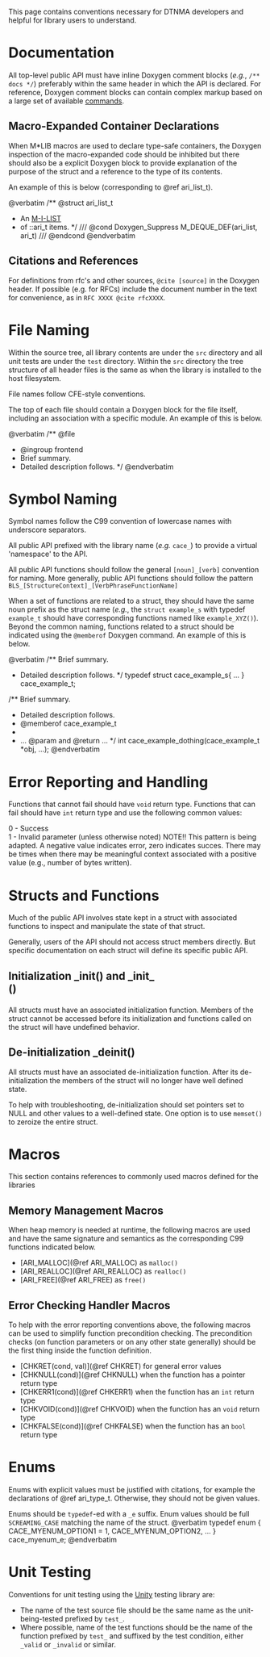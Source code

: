 <!--
Copyright (c) 2011-2024 The Johns Hopkins University Applied Physics
Laboratory LLC.

This file is part of the Delay-Tolerant Networking Management
Architecture (DTNMA) Tools package.

Licensed under the Apache License, Version 2.0 (the "License");
you may not use this file except in compliance with the License.
You may obtain a copy of the License at
    http://www.apache.org/licenses/LICENSE-2.0
Unless required by applicable law or agreed to in writing, software
distributed under the License is distributed on an "AS IS" BASIS,
WITHOUT WARRANTIES OR CONDITIONS OF ANY KIND, either express or implied.
See the License for the specific language governing permissions and
limitations under the License.
-->

This page contains conventions necessary for DTNMA developers and helpful for library users to understand.

# Documentation

All top-level public API must have inline Doxygen comment blocks (_e.g._, `/** docs */`) preferably within the same header in which the API is declared.
For reference, Doxygen comment blocks can contain complex markup based on a large set of available [commands](https://www.doxygen.nl/manual/commands.html).

## Macro-Expanded Container Declarations

When M*LIB macros are used to declare type-safe containers, the Doxygen inspection of the macro-expanded code should be inhibited but there should also be a explicit Doxygen block to provide explanation of the purpose of the struct and a reference to the type of its contents.

An example of this is below (corresponding to @ref ari_list_t).

@verbatim
/** @struct ari_list_t
 * An [M-I-LIST](https://github.com/P-p-H-d/mlib/blob/master/README.md#m-i-list)
 * of ::ari_t items.
 */
/// @cond Doxygen_Suppress
M_DEQUE_DEF(ari_list, ari_t)
/// @endcond
@endverbatim

## Citations and References

For definitions from rfc's and other sources, `@cite [source]` in the Doxygen header.
If possible (e.g. for RFCs) include the document number in the text for convenience, as in ```RFC XXXX @cite rfcXXXX```.

# File Naming

Within the source tree, all library contents are under the `src` directory and all unit tests are under the `test` directory.
Within the `src` directory the tree structure of all header files is the same as when the library is installed to the host filesystem.

File names follow CFE-style conventions.

The top of each file should contain a Doxygen block for the file itself, including an association with a specific module. An example of this is below.

@verbatim
/** @file
 * @ingroup frontend
 * Brief summary.
 * Detailed description follows.
 */
@endverbatim

# Symbol Naming

Symbol names follow the C99 convention of lowercase names with underscore separators.

All public API prefixed with the library name (_e.g._ `cace_`) to provide a virtual 'namespace' to the API.

All public API functions should follow the general `[noun]_[verb]` convention for naming.
More generally, public API functions should follow the pattern `BLS_[StructureContext]_[VerbPhraseFunctionName]`

When a set of functions are related to a struct, they should have the same noun prefix as the struct name (_e.g._, the `struct example_s` with typedef `example_t` should have corresponding functions named like `example_XYZ()`).
Beyond the common naming, functions related to a struct should be indicated using the `@memberof` Doxygen command.
An example of this is below.

@verbatim
/** Brief summary.
 * Detailed description follows.
 */
typedef struct cace_example_s{
  ...
} cace_example_t;

/** Brief summary.
 * Detailed description follows.
 * @memberof cace_example_t
 *
 * ... @param and @return ...
 */
int cace_example_dothing(cace_example_t *obj, ...);
@endverbatim

# Error Reporting and Handling

Functions that cannot fail should have `void` return type.
Functions that can fail should have `int` return type and use the following common values:

0 - Success   
1 - Invalid parameter (unless otherwise noted)
NOTE!! This pattern is being adapted. A negative value indicates error, zero indicates succes.
There may be times when there may be meaningful context associated with a positive value (e.g., number of bytes written).

# Structs and Functions

Much of the public API involves state kept in a struct with associated functions to inspect and manipulate the state of that struct.

Generally, users of the API should not access struct members directly.
But specific documentation on each struct will define its specific public API.

## Initialization <name>\_init() and <name>\_init\_<form>()

All structs must have an associated initialization function.
Members of the struct cannot be accessed before its initialization and functions called on the struct will have undefined behavior.

## De-initialization <name>\_deinit()

All structs must have an associated de-initialization function.
After its de-initialization the members of the struct will no longer have well defined state.

To help with troubleshooting, de-initialization should set pointers set to NULL and other values to a well-defined state. One option is to use `memset()` to zeroize the entire struct.

# Macros

This section contains references to commonly used macros defined for the libraries

## Memory Management Macros

When heap memory is needed at runtime, the following macros are used and have the same signature and semantics as the corresponding C99 functions indicated below.

- [ARI_MALLOC](@ref ARI_MALLOC) as `malloc()`
- [ARI_REALLOC](@ref ARI_REALLOC) as `realloc()`
- [ARI_FREE](@ref ARI_FREE) as `free()`

## Error Checking Handler Macros

To help with the error reporting conventions above, the following macros can be used to simplify function precondition checking.
The precondition checks (on function parameters or on any other state generally) should be the first thing inside the function definition.

- [CHKRET(cond, val)](@ref CHKRET) for general error values
- [CHKNULL(cond)](@ref CHKNULL) when the function has a pointer return type
- [CHKERR1(cond)](@ref CHKERR1) when the function has an `int` return type
- [CHKVOID(cond)](@ref CHKVOID) when the function has an `void` return type
- [CHKFALSE(cond)](@ref CHKFALSE) when the function has an `bool` return type

# Enums

Enums with explicit values must be justified with citations, for example the declarations of @ref ari_type_t.
Otherwise, they should not be given values.

Enums should be `typedef`-ed with a `_e` suffix.
Enum values should be full `SCREAMING_CASE` matching the name of the struct.
@verbatim
typedef enum {
  CACE_MYENUM_OPTION1 = 1,
  CACE_MYENUM_OPTION2,
  ...
} cace_myenum_e;
@endverbatim

# Unit Testing

Conventions for unit testing using the [Unity](https://github.com/ThrowTheSwitch/Unity) testing library are:

- The name of the test source file should be the same name as the unit-being-tested prefixed by `test_`.
- Where possible, name of the test functions should be the name of the function prefixed by `test_` and suffixed by the test condition, either `_valid` or `_invalid` or similar.

